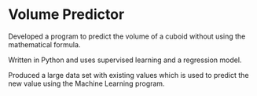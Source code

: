 # Volume Predictor
Developed a program to predict the volume of a cuboid without using the mathematical formula.

Written in Python and uses supervised learning and a regression model.

Produced a large data set with existing values which is used to predict the new value using the Machine Learning program.

